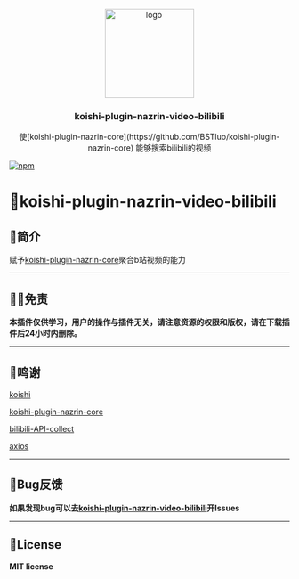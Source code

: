 <!-- PROJECT LOGO -->
<br />
<div align="center">
  <a href="https://github.com/initialencounter/mykoishi">
    <a href="https://koishi.chat/" target="_blank">
    <img width="160" src="https://koishi.chat/logo.png" alt="logo">
  </a>
  </a>

<h3 align="center">koishi-plugin-nazrin-video-bilibili</h3>

  <p align="center">
    使[koishi-plugin-nazrin-core](https://github.com/BSTluo/koishi-plugin-nazrin-core) 能够搜索bilibili的视频
  </p>
</div>

[![npm](https://img.shields.io/npm/v/koishi-plugin-nazrin-video-bilibili?style=flat-square)](https://www.npmjs.com/package/koishi-plugin-nazrin-video-bilibili)

# 🎉koishi-plugin-nazrin-video-bilibili

## 📝简介
赋予[koishi-plugin-nazrin-core](https://github.com/BSTluo/koishi-plugin-nazrin-core)聚合b站视频的能力

***

## 🤚🏻免责

**本插件仅供学习，用户的操作与插件无关，请注意资源的权限和版权，请在下载插件后24小时内删除。**

***

## 💝鸣谢
[koishi](https://koishi.chat/)

[koishi-plugin-nazrin-core](https://github.com/BSTluo/koishi-plugin-nazrin-core)

[bilibili-API-collect](https://github.com/SocialSisterYi/bilibili-API-collect)

[axios](https://www.npmjs.com/package/axios)

***

## 🐛Bug反馈

**如果发现bug可以去[koishi-plugin-nazrin-video-bilibili](https://github.com/jingming295/koishi-plugin-nazrin-video-bilibili)开Issues**

***

## 📜License

**MIT license**
